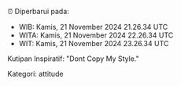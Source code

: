 ⏰ Diperbarui pada:
- WIB: Kamis, 21 November 2024 21.26.34 UTC
- WITA: Kamis, 21 November 2024 22.26.34 UTC
- WIT: Kamis, 21 November 2024 23.26.34 UTC

Kutipan Inspiratif:
"Dont Copy My Style."


Kategori: attitude


